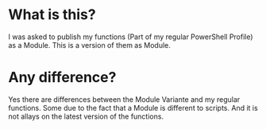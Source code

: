 # What is this?
I was asked to publish my functions (Part of my regular PowerShell Profile) as a Module.
This is a version of them as Module.

# Any difference?
Yes there are differences between the Module Variante and my regular functions.
Some due to the fact that a Module is different to scripts.
And it is not allays on the latest version of the functions.